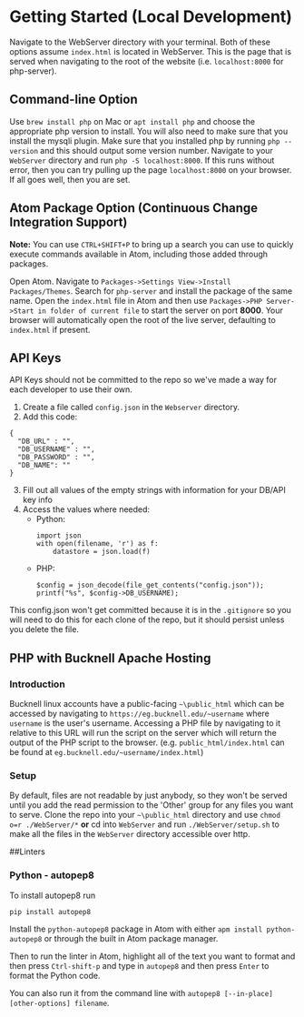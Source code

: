 # Getting Started (Local Development)
Navigate to the WebServer directory with your terminal. Both of these options
assume `index.html` is located in WebServer. This is the page that is served
when navigating to the root of the website (i.e. `localhost:8000` for php-server).

## Command-line Option
Use `brew install php` on Mac or `apt install php` and choose the appropriate php version to install.  You will also need to make sure that you install the mysqli plugin.  Make sure that you installed php by running `php --version` and this should output some version number.  Navigate to your `WebServer` directory and run `php -S localhost:8000`.  If this runs without error, then you can try pulling up the page `localhost:8000` on your browser.  If all goes well, then you are set.

## Atom Package Option (Continuous Change Integration Support)
__Note:__ You can use `CTRL+SHIFT+P` to bring up a search you can use to quickly
execute commands available in Atom, including those added through packages.

Open Atom. Navigate to `Packages->Settings View->Install Packages/Themes`.
Search for `php-server` and install the package of the same name.
Open the `index.html` file in Atom and then use `Packages->PHP Server->Start in folder of current file` to
start the server on port __8000__. Your browser will automatically open the root
of the live server, defaulting to `index.html` if present.


## API Keys
API Keys should not be committed to the repo so  we've made a way for each developer to use their own.
1. Create a file called `config.json` in the `Webserver` directory.
2. Add this code:
```
{
  "DB_URL" : "",
  "DB_USERNAME" : "",
  "DB_PASSWORD" : "",
  "DB_NAME": ""
}
```
3. Fill out all values of the empty strings with information for your DB/API key info
4. Access the values where needed:
    * Python:
       ```
       import json
       with open(filename, 'r') as f:
           datastore = json.load(f)
       ```
    * PHP:
      ```
      $config = json_decode(file_get_contents("config.json"));
      printf("%s", $config->DB_USERNAME);
      ```
This config.json won't get committed because it is in the `.gitignore` so you will need to do this for each clone of the repo, but it should persist unless you delete the file.

## PHP with Bucknell Apache Hosting
### Introduction
Bucknell linux accounts have a public-facing `~\public_html` which can be accessed
by navigating to `https://eg.bucknell.edu/~username` where `username` is the
user's username. Accessing a PHP file by navigating to it relative to this URL
will run the script on the server which will return the output of the PHP script
to the browser. (e.g. `public_html/index.html` can be found at
  `eg.bucknell.edu/~username/index.html`)
### Setup
By default, files are not readable by just anybody, so they won't be served
until you add the read permission to the 'Other' group for any files you want to
serve. Clone the repo into your `~\public_html` directory and use
`chmod o=r ./WebServer/*` __or__ cd into `WebServer` and run `./WebServer/setup.sh`
to make all the files in the `WebServer` directory accessible over http.

##Linters

### Python - autopep8
To install autopep8 run
```
pip install autopep8
```
Install the `python-autopep8` package in Atom with either `apm install python-autopep8` or through the built in Atom package manager.

Then to run the linter in Atom, highlight all of the text you want to format and then press `Ctrl-shift-p` and type in `autopep8` and then press `Enter` to format the Python code.

You can also run it from the command line with `autopep8 [--in-place] [other-options] filename`.
